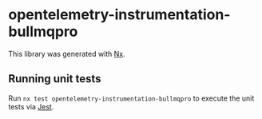 # opentelemetry-instrumentation-bullmqpro

This library was generated with [Nx](https://nx.dev).

## Running unit tests

Run `nx test opentelemetry-instrumentation-bullmqpro` to execute the unit tests via [Jest](https://jestjs.io).
